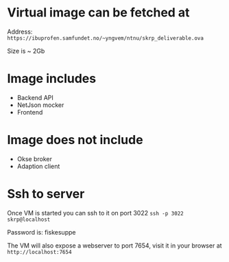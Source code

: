 # Virtual image can be fetched at
Address: `https://ibuprofen.samfundet.no/~yngvem/ntnu/skrp_deliverable.ova`

Size is ~ 2Gb

# Image includes
- Backend API
- NetJson mocker
- Frontend

# Image does not include
- Okse broker
- Adaption client

# Ssh to server
Once VM is started you can ssh to it on port 3022
`ssh -p 3022 skrp@localhost`

Password is: fiskesuppe

The VM will also expose a webserver to port 7654,
visit it in your browser at `http://localhost:7654`
